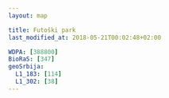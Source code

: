 ```yaml
---
layout: map

title: Futoški park
last_modified_at: 2018-05-21T00:02:48+02:00

WDPA: [388800]
BioRaS: [347]
geoSrbija:
  L1_183: [114]
  L1_302: [38]
---
```

